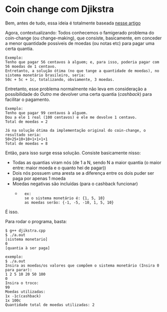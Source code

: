# Coin change com Djikstra

Bem, antes de tudo, essa ideia é totalmente baseada [nesse artigo](http://noenthuda.com/blog/2016/12/02/coin-change-problem-with-change-dijkstras-algorithm/)

Agora, contextualizando:
Todos conhecemos o famigerado problema do coin-change (ou change-making), que consiste, basicamente, em conceder a menor quantidade possiveis de moedas (ou notas etc) para pagar uma certa quantia.
```
Exemplo:
Tenho que pagar 56 centavos à alguem; e, para isso, poderia pagar com 56 moedas de 1 centavo.
Entretanto, a solução ótima (no que tange a quantidade de moedas), no sistema monetário brasileiro, seria:
50c + 5c + 1c, totalizando, obviamente, 3 moedas.
```

Entretanto, esse problema normalmente não leva em consideração a possibilidade do <i>Outro</i> me devolver uma certa quantia (<i>cashback</i>) para facilitar o pagamento.
```
Exemplo:
Tenho que pagar 99 centavos à alguem.
Dou a ele 1 real (100 centavos) e ele me devolve 1 centavo.
Total de moedas = 2

Já na solução ótima da implementação original do coin-change, o resultado seria:
50+25+10+10+1+1+1+1
Total de moedas = 8
```

Então, para isso surge essa solução.
Consiste basicamente nisso:
* Todas as quantias viram nós (de 1 a N, sendo N a maior quantia (o maior entre: maior moeda e o quanto hei de pagar))
* Dois nós possuem uma aresta se a diferença entre os dois puder ser paga por apenas 1 moeda
* Moedas negativas são incluídas (para o cashback funcionar)
    * ```
        ex:
        se o sistema monetário é: {1, 5, 10}
        as moedas serão: {-1, -5, -10, 1, 5, 10}
       ```

É isso.

Para rodar o programa, basta:
```
$ g++ djikstra.cpp
$ ./a.out
[sistema monetario]
0
[quantia à ser paga]

exemplo:
$ ./a.out
Insira as moedas/os valores que compõem o sistema monetário (Insira 0 para parar):
1 2 5 10 20 50 100
0
Insira o troco:
99
Moedas utilizadas:
1x -1c(cashback)
1x 100c
Quantidade total de moedas utilizadas: 2
```